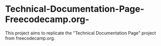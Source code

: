 # Technical-Documentation-Page-Freecodecamp.org-
This project aims to replicate the "Technical Documentation Page" project from freecodecamp.org. 

